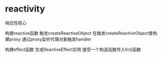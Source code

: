# reactivity
响应性核心

构建reactive函数 触发createReactiveObject
在触发createReactiveObject里构建proxy 通过proxy监听代理对象触发handler

构建effect函数 生成ReactiveEffect实例 接受一个构造函数传入fn()函数
